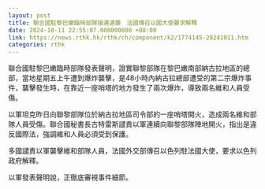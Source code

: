 ```yaml
---
layout: post
title: 聯合國駐黎巴嫩臨時部隊接連遇襲　法國傳召以國大使要求解釋
date: 2024-10-11 22:55:07.000000000 +08:00
link: https://news.rthk.hk/rthk/ch/component/k2/1774145-20241011.htm
categories: rthk
---
```


聯合國駐黎巴嫩臨時部隊發表聲明，證實聯黎部隊在黎巴嫩南部納古拉地區的總部，當地星期五上午遭到爆炸襲擊，是48小時內納古拉總部遭受的第二宗爆炸事件，襲擊發生時，在靠近一座哨塔的地方發生了兩次爆炸，導致兩名維和人員受傷。

以軍坦克昨日向聯黎部隊位於納古拉地區司令部的一座哨塔開火，造成兩名維和部隊人員受傷。聯合國秘書長古特雷斯譴責以軍連續向聯黎部隊陣地開火，指出是違反國際法，強調維和人員必須受到保護。

多國譴責以軍襲擊維和部隊人員，法國外交部傳召以色列駐法國大使，要求以色列政府解釋。

以軍發表聲明說，正徹底審視事件細節。
